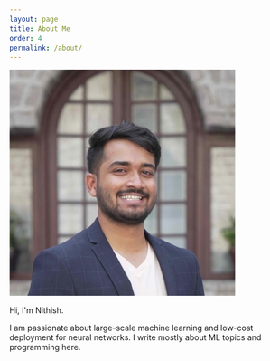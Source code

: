 ```yaml
---
layout: page
title: About Me
order: 4
permalink: /about/
---
```


<img src='/assets/favicon/pphoto.png' width='400' height='400'>

Hi, I'm Nithish.

I am passionate about large-scale machine learning and low-cost deployment for neural networks.
I write mostly about ML topics and programming here.